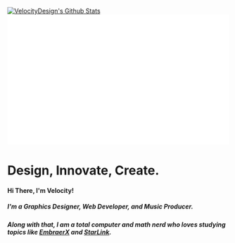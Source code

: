 [![VelocityDesign's Github Stats](https://github-readme-stats.vercel.app/api?username=velocitydesign)](https://jtechnologies.xyz)
[![VelocityDesign's Github Stats](https://raw.githubusercontent.com/VelocityDesign/GitLangStats/master/generated/languages.svg)](https://jtechnologies.xyz)
# Design, Innovate, Create.
#### Hi There, I'm Velocity!
##### I'm a Graphics Designer, Web Developer, and Music Producer.
##### Along with that, I am a total computer and math nerd who loves studying topics like [EmbraerX](https://embraerx.embraer.com/) and [StarLink](https://Spacex.com/).

